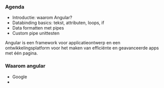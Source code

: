 ### Agenda
- Introductie: waarom Angular?
- Databinding basics: tekst, attributen, loops, if
- Data formatten met pipes
- Custom pipe unittesten

Angular is een framework voor applicatieontwerp en een ontwikkelingsplatform voor het maken van efficiënte en geavanceerde apps met één pagina.

### Waarom angular
- Google
- 
